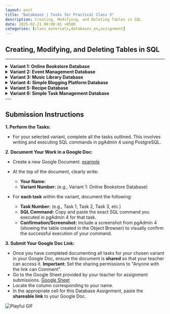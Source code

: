 ```yaml
---
layout: post
title: "Databases | Tasks for Practical Class 3"
description: Creating, Modifying, and Deleting Tables in SQL
date: 2025-02-21 00:00:01 +0500
categories: [class_materials,databases_en,assignment]
---
```


## Creating, Modifying, and Deleting Tables in SQL

---
<details markdown="1">
<summary><strong>Variant 1: Online Bookstore Database</strong></summary>
**Variant 1: Online Bookstore Database**

**Scenario:** You are tasked with setting up a database for an online bookstore. This database will initially manage books and their authors.

**Table Schemas:**

1.  **`books` table:**
    *   `book_id`:  Unique identifier for each book (auto-incrementing integer, primary key).
    *   `title`: Title of the book (text, not null, maximum length 100 characters).
    *   `isbn`: International Standard Book Number (text, unique, maximum length 20 characters).
    *   `publication_year`: Year of publication (integer).
    *   `genre`: Genre of the book (text, maximum length 50 characters).

2.  **`authors` table:**
    *   `author_id`: Unique identifier for each author (auto-incrementing integer, primary key).
    *   `author_name`: Name of the author (text, not null, maximum length 100 characters).
    *   `nationality`: Nationality of the author (text, maximum length 50 characters).
    *   `birth_date`: Date of birth of the author (date).

**Tasks:**

1.  Create the `books` and `authors` tables in your database using the `CREATE TABLE` statement.
2.  Add two new columns to the `books` table: `price` (decimal) and `stock_quantity` (integer, default value 0).
3.  Modify the `genre` column in the `books` table to have a maximum length of 75 characters and change the data type of `publication_year` to `SMALLINT`.
4.  Rename the `author_name` column in the `authors` table to `name` and rename the `nationality` column to `country`.
5.  Drop the `birth_date` column from the `authors` table and the `genre` column from the `books` table.
6.  Delete the `authors` table from the database using the `DROP TABLE` statement.
</details>

<details markdown="1">
<summary><strong>Variant 2:  Event Management Database</strong></summary>
**Variant 2:  Event Management Database**

**Scenario:** You are building a database to manage events and venues for an event planning company.

**Table Schemas:**

1.  **`events` table:**
    *   `event_id`: Unique identifier for each event (auto-incrementing integer, primary key).
    *   `event_name`: Name of the event (text, not null, maximum length 100 characters).
    *   `event_date`: Date of the event (date, not null).
    *   `start_time`: Time the event starts (time).
    *   `category`: Category of the event (text, maximum length 50 characters).

2.  **`venues` table:**
    *   `venue_id`: Unique identifier for each venue (auto-incrementing integer, primary key).
    *   `venue_name`: Name of the venue (text, not null, maximum length 100 characters).
    *   `address`: Address of the venue (text, maximum length 200 characters).
    *   `capacity`: Maximum capacity of the venue (integer).
    *   `venue_type`: Type of venue (e.g., 'hall', 'stadium', 'park') (text, maximum length 50 characters).

**Tasks:**

1.  Create the `events` and `venues` tables in your database.
2.  Add two new columns to the `events` table: `description` (text) and `is_cancelled` (boolean, default false).
3.  Modify the `category` column in the `events` table to be `NOT NULL` and change the data type of `capacity` in the `venues` table to `BIGINT`.
4.  Rename the `event_name` column in the `events` table to `title` and rename the `venue_name` column in the `venues` table to `name`.
5.  Drop the `start_time` column from the `events` table and the `venue_type` column from the `venues` table.
6.  Delete the `venues` table from the database.
</details>

<details markdown="1">
<summary><strong>Variant 3:  Music Library Database</strong></summary>
**Variant 3:  Music Library Database**

**Scenario:** You are creating a database to manage a personal music library, tracking songs and artists.

**Table Schemas:**

1.  **`songs` table:**
    *   `song_id`: Unique identifier for each song (auto-incrementing integer, primary key).
    *   `song_title`: Title of the song (text, not null, maximum length 100 characters).
    *   `duration_seconds`: Duration of the song in seconds (integer).
    *   `release_year`: Year the song was released (integer).
    *   `genre`: Genre of the song (text, maximum length 50 characters).

2.  **`artists` table:**
    *   `artist_id`: Unique identifier for each artist (auto-incrementing integer, primary key).
    *   `artist_name`: Name of the artist (text, not null, maximum length 100 characters).
    *   `origin_country`: Country of origin of the artist (text, maximum length 50 characters).
    *   `formation_year`: Year the artist was formed (integer).

**Tasks:**

1.  Create the `songs` and `artists` tables in your database.
2.  Add two new columns to the `songs` table: `album_name` (text, maximum length 100 characters) and `play_count` (integer, default 0).
3.  Modify the `genre` column in the `songs` table to have a maximum length of 75 characters and change the data type of `duration_seconds` to `REAL`.
4.  Rename the `song_title` column in the `songs` table to `title` and rename the `artist_name` column in the `artists` table to `name`.
5.  Drop the `release_year` column from the `songs` table and the `formation_year` column from the `artists` table.
6.  Delete the `artists` table from the database.
</details>

<details markdown="1">
<summary><strong>Variant 4:  Simple Blogging Platform Database</strong></summary>
**Variant 4:  Simple Blogging Platform Database**

**Scenario:** You are designing a database for a simple blogging platform to manage blog posts and categories.

**Table Schemas:**

1.  **`posts` table:**
    *   `post_id`: Unique identifier for each post (auto-incrementing integer, primary key).
    *   `post_title`: Title of the blog post (text, not null, maximum length 200 characters).
    *   `content`: Content of the blog post (text).
    *   `publication_date`: Date the post was published (date, default current date).
    *   `is_published`: Status of publication (boolean, default false).

2.  **`categories` table:**
    *   `category_id`: Unique identifier for each category (auto-incrementing integer, primary key).
    *   `category_name`: Name of the category (text, not null, unique, maximum length 50 characters).
    *   `description`: Description of the category (text, maximum length 200 characters).
    *   `created_at`: Timestamp when the category was created (timestamp with time zone, default current timestamp).

**Tasks:**

1.  Create the `posts` and `categories` tables in your database.
2.  Add two new columns to the `posts` table: `author_name` (text, maximum length 100 characters) and `view_count` (integer, default 0).
3.  Modify the `post_title` column in the `posts` table to have a maximum length of 255 characters and change the data type of `publication_date` to `TIMESTAMP`.
4.  Rename the `post_title` column in the `posts` table to `title` and rename the `category_name` column in the `categories` table to `name`.
5.  Drop the `is_published` column from the `posts` table and the `description` column from the `categories` table.
6.  Delete the `categories` table from the database.
</details>

<details markdown="1">
<summary><strong>Variant 5:  Recipe Database</strong></summary>
**Variant 5:  Recipe Database**

**Scenario:** You are creating a database to store recipes and their ingredients for a recipe application.

**Table Schemas:**

1.  **`recipes` table:**
    *   `recipe_id`: Unique identifier for each recipe (auto-incrementing integer, primary key).
    *   `recipe_name`: Name of the recipe (text, not null, maximum length 100 characters).
    *   `instructions`: Cooking instructions (text).
    *   `cuisine_type`: Type of cuisine (e.g., 'Italian', 'Mexican', 'Indian') (text, maximum length 50 characters).
    *   `preparation_time_minutes`: Preparation time in minutes (integer).

2.  **`ingredients` table:**
    *   `ingredient_id`: Unique identifier for each ingredient (auto-incrementing integer, primary key).
    *   `ingredient_name`: Name of the ingredient (text, not null, unique, maximum length 100 characters).
    *   `is_vegetarian`:  Indicates if the ingredient is vegetarian (boolean, default true).
    *   `is_vegan`: Indicates if the ingredient is vegan (boolean, default false).

**Tasks:**

1.  Create the `recipes` and `ingredients` tables in your database.
2.  Add two new columns to the `recipes` table: `servings` (integer, default 1) and `rating` (numeric, precision 2, scale 1, e.g., 4.5).
3.  Modify the `cuisine_type` column in the `recipes` table to have a maximum length of 75 characters and change the data type of `preparation_time_minutes` to `SMALLINT`.
4.  Rename the `recipe_name` column in the `recipes` table to `name` and rename the `ingredient_name` column in the `ingredients` table to `name`.
5.  Drop the `instructions` column from the `recipes` table and the `is_vegan` column from the `ingredients` table.
6.  Delete the `ingredients` table from the database.
</details>

<details markdown="1">
<summary><strong>Variant 6:  Simple Task Management Database</strong></summary>
**Variant 6:  Simple Task Management Database**

**Scenario:** You are building a database for a simple task management application to manage tasks and projects.

**Table Schemas:**

1.  **`tasks` table:**
    *   `task_id`: Unique identifier for each task (auto-incrementing integer, primary key).
    *   `task_name`: Name of the task (text, not null, maximum length 100 characters).
    *   `description`: Description of the task (text).
    *   `due_date`: Date the task is due (date).
    *   `status`: Status of the task (e.g., 'To Do', 'In Progress', 'Completed') (text, maximum length 50 characters, default 'To Do').

2.  **`projects` table:**
    *   `project_id`: Unique identifier for each project (auto-incrementing integer, primary key).
    *   `project_name`: Name of the project (text, not null, maximum length 100 characters).
    *   `start_date`: Date the project started (date).
    *   `end_date`: Date the project is expected to end (date).
    *   `priority`: Priority of the project (e.g., 'High', 'Medium', 'Low') (text, maximum length 50 characters, default 'Medium').

**Tasks:**

1.  Create the `tasks` and `projects` tables in your database.
2.  Add two new columns to the `tasks` table: `created_at` (timestamp with time zone, default current timestamp) and `is_urgent` (boolean, default false).
3.  Modify the `status` column in the `tasks` table to have a maximum length of 75 characters and change the data type of `due_date` to `TIMESTAMP`.
4.  Rename the `task_name` column in the `tasks` table to `title` and rename the `project_name` column in the `projects` table to `name`.
5.  Drop the `description` column from the `tasks` table and the `end_date` column from the `projects` table.
6.  Delete the `projects` table from the database.
</details>
---

## Submission Instructions

**1. Perform the Tasks:**
*   For your selected variant, complete all the tasks outlined. This involves writing and executing SQL commands in pgAdmin 4 using PostgreSQL.

**2. Document Your Work in a Google Doc:**
*   Create a new Google Document. [example](https://docs.google.com/document/d/1Vgs75qLBuAS6oAr1mIJL53rolaFU77tX-CPbSEk5E7c/edit?usp=sharing)
*   At the top of the document, clearly write:
    *   **Your Name:**
    *   **Variant Number:** (e.g., Variant 1: Online Bookstore Database)

*   For **each task** within the variant, document the following:
    *   **Task Number:** (e.g., Task 1, Task 2, Task 3, etc.)
    *   **SQL Command:**  Copy and paste the exact SQL command you executed in pgAdmin 4 for that task. 
    *   **Confirmation/Screenshot:**  Include a screenshot from pgAdmin 4 (showing the table created in the Object Browser) to visually confirm the successful execution of your command. 

**3. Submit Your Google Doc Link:**
*   Once you have completed documenting all tasks for your chosen variant in your Google Doc, ensure the document is **shared** so that your teacher can access it.  **Important:** Set the sharing permissions to "Anyone with the link can Comment".
*   Go to the Google Sheet provided by your teacher for assignment submissions. [Google Sheet](https://docs.google.com/spreadsheets/d/1UjqII0y_8FLSlp3Dv2iMlsBTSLFx1SjAMoW6aqthaVk/edit?usp=sharing)
*   Locate the column corresponding to your name.
*   In the appropriate cell for this Database Assignment, paste the **shareable link** to your Google Doc<span class="easter-egg" onclick="showEasterEgg()">.</span>

<div id="easterEggGif">
    <img src="https://media.giphy.com/media/v1.Y2lkPTc5MGI3NjExa3EzcHJxZnloYmozZWxzdnkzNHk2eHN2Y3A1aHF0ajJqZmxibnJ4OSZlcD12MV9naWZzX3NlYXJjaCZjdD1n/xpLocgdzHqW9G/giphy.gif" alt="Playful GIF">
</div>

<script>
    let isVisible = false;
    function showEasterEgg() {
        const eggDiv = document.getElementById('easterEggGif');
        if (!isVisible) {
            eggDiv.style.display = 'block';
            isVisible = true;
        }
    }
</script>